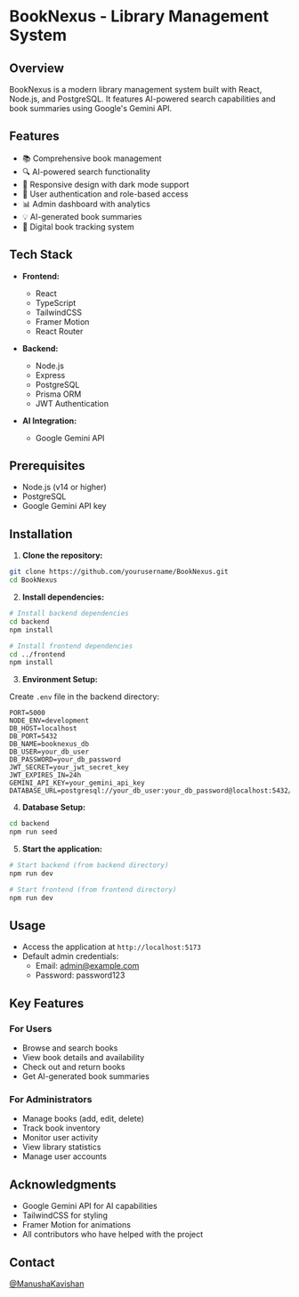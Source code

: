 # BookNexus - Library Management System

## Overview
BookNexus is a modern library management system built with React, Node.js, and PostgreSQL. It features AI-powered search capabilities and book summaries using Google's Gemini API.

## Features
- 📚 Comprehensive book management
- 🔍 AI-powered search functionality
- 📱 Responsive design with dark mode support
- 👥 User authentication and role-based access
- 📊 Admin dashboard with analytics
- 💡 AI-generated book summaries
- 📖 Digital book tracking system

## Tech Stack
- **Frontend:**
  - React
  - TypeScript
  - TailwindCSS
  - Framer Motion
  - React Router
  
- **Backend:**
  - Node.js
  - Express
  - PostgreSQL
  - Prisma ORM
  - JWT Authentication

- **AI Integration:**
  - Google Gemini API

## Prerequisites
- Node.js (v14 or higher)
- PostgreSQL
- Google Gemini API key

## Installation

1. **Clone the repository:**
```bash
git clone https://github.com/yourusername/BookNexus.git
cd BookNexus
```

2. **Install dependencies:**
```bash
# Install backend dependencies
cd backend
npm install

# Install frontend dependencies
cd ../frontend
npm install
```

3. **Environment Setup:**

Create `.env` file in the backend directory:
```env
PORT=5000
NODE_ENV=development
DB_HOST=localhost
DB_PORT=5432
DB_NAME=booknexus_db
DB_USER=your_db_user
DB_PASSWORD=your_db_password
JWT_SECRET=your_jwt_secret_key
JWT_EXPIRES_IN=24h
GEMINI_API_KEY=your_gemini_api_key
DATABASE_URL=postgresql://your_db_user:your_db_password@localhost:5432/booknexus_db
```

4. **Database Setup:**
```bash
cd backend
npm run seed
```

5. **Start the application:**
```bash
# Start backend (from backend directory)
npm run dev

# Start frontend (from frontend directory)
npm run dev
```

## Usage
- Access the application at `http://localhost:5173`
- Default admin credentials:
  - Email: admin@example.com
  - Password: password123

## Key Features

### For Users
- Browse and search books
- View book details and availability
- Check out and return books
- Get AI-generated book summaries

### For Administrators
- Manage books (add, edit, delete)
- Track book inventory
- Monitor user activity
- View library statistics
- Manage user accounts


## Acknowledgments
- Google Gemini API for AI capabilities
- TailwindCSS for styling
- Framer Motion for animations
- All contributors who have helped with the project

## Contact
[@ManushaKavishan](https://github.com/ManushaKavishan)
